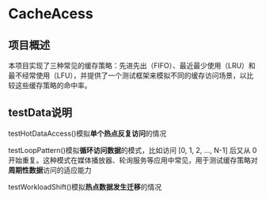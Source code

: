 # CacheAcess

## 项目概述
本项目实现了三种常见的缓存策略：先进先出（FIFO）、最近最少使用（LRU）和最不经常使用（LFU），并提供了一个测试框架来模拟不同的缓存访问场景，以比较这些缓存策略的命中率。

## testData说明
testHotDataAccess()模拟**单个热点反复访问**的情况

testLoopPattern()模拟**循环访问数据**的模式，比如访问 [0, 1, 2, ..., N-1] 后又从 0 开始重复。这种模式在媒体播放器、轮询服务等应用中常见，用于测试缓存策略对**周期性数据**访问的适应能力

testWorkloadShift()模拟**热点数据发生迁移**的情况


